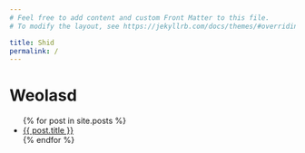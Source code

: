 ```yaml
---
# Feel free to add content and custom Front Matter to this file.
# To modify the layout, see https://jekyllrb.com/docs/themes/#overriding-theme-defaults

title: Shid
permalink: /
---
```


# Weolasd


<ul>
  {% for post in site.posts %}
    <li>
      <a href="hillmanLab-utilities/{{ post.url }}">{{ post.title }}</a>
    </li>
  {% endfor %}
</ul>